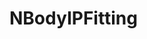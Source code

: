# NBodyIPFitting

<!-- [![Build Status](https://travis-ci.org/cortner/NBodyIPFitting.jl.svg?branch=master)](https://travis-ci.org/cortner/NBodyIPFitting.jl)

[![Coverage Status](https://coveralls.io/repos/cortner/NBodyIPFitting.jl/badge.svg?branch=master&service=github)](https://coveralls.io/github/cortner/NBodyIPFitting.jl?branch=master)

[![codecov.io](http://codecov.io/github/cortner/NBodyIPFitting.jl/coverage.svg?branch=master)](http://codecov.io/github/cortner/NBodyIPFitting.jl?branch=master) -->
